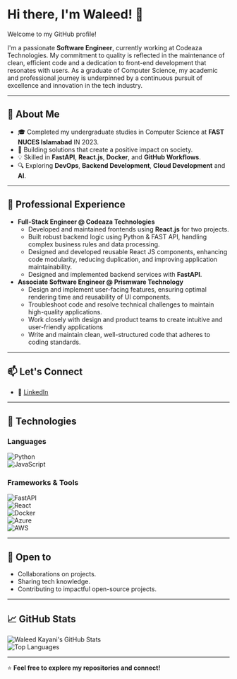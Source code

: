 
<!--
**WaleedK2000/waleedk2000** is a ✨ _special_ ✨ repository because its `README.md` (this file) appears on your GitHub profile.

Here are some ideas to get you started:

- 🔭 I’m currently working on ...
- 🌱 I’m currently learning ...
- 👯 I’m looking to collaborate on ...
- 🤔 I’m looking for help with ...
- 💬 Ask me about ...
- 📫 How to reach me: ...
- 😄 Pronouns: ...
- ⚡ Fun fact: ...
-->


# Hi there, I'm Waleed! 👋  

Welcome to my GitHub profile!

I'm a passionate **Software Engineer**, currently working at Codeaza Technologies. My commitment to quality is reflected in the maintenance of clean, efficient code and a dedication to front-end development that resonates with users. As a graduate of Computer Science, my academic and professional journey is underpinned by a continuous pursuit of excellence and innovation in the tech industry.

---

## 🌟 About Me  

- 🎓  Completed my undergraduate studies in Computer Science at **FAST NUCES Islamabad** IN 2023. 
- 🚀 Building solutions that create a positive impact on society. 
- 💡 Skilled in **FastAPI**, **React.js**, **Docker**, and **GitHub Workflows**.  
- 🔍 Exploring **DevOps**, **Backend Development**, **Cloud Development** and **AI**.  

---



## 💼 Professional Experience  

- **Full-Stack Engineer @ Codeaza Technologies**  
  - Developed and maintained frontends using **React.js** for two projects.
  - Built robust backend logic using Python & FAST API, handling complex business rules and data processing.
  - Designed and developed reusable React JS components, enhancing code modularity, reducing duplication, and improving application maintainability.
  - Designed and implemented backend services with **FastAPI**.  
- **Associate Software Engineer @ Prismware Technology**  
  - Design and implement user-facing features, ensuring optimal rendering time and reusability of UI components.
  - Troubleshoot code and resolve technical challenges to maintain high-quality applications.
  - Work closely with design and product teams to create intuitive and user-friendly applications
  - Write and maintain clean, well-structured code that adheres to coding standards.

---

## 📫 Let's Connect  

- 💼 [LinkedIn](https://www.linkedin.com/in/waleed-kayani/)
<!--
- 🐦 [Twitter](https://twitter.com/) (Create a Twitter profile to share tech insights and updates!)  
- 📝 [Dev.to](https://dev.to/) (Start sharing articles about your projects and experiences!)  
- 🌐 [Portfolio Website](#) (Consider creating a personal website to showcase your work!)  
-->
---

## 🚀 Technologies  

### Languages  
![Python](https://img.shields.io/badge/-Python-blue?logo=python&logoColor=white)  
![JavaScript](https://img.shields.io/badge/-JavaScript-yellow?logo=javascript&logoColor=black)  

### Frameworks & Tools  
![FastAPI](https://img.shields.io/badge/-FastAPI-teal?logo=fastapi&logoColor=white)  
![React](https://img.shields.io/badge/-React-blue?logo=react&logoColor=white)  
![Docker](https://img.shields.io/badge/-Docker-blue?logo=docker&logoColor=white)  
![Azure](https://img.shields.io/badge/-Azure-blue?logo=microsoft-azure&logoColor=white)  
![AWS](https://img.shields.io/badge/-AWS-orange?logo=amazon-aws&logoColor=white)  

---

## 🌱 Open to  

- Collaborations on projects.  
- Sharing tech knowledge.  
- Contributing to impactful open-source projects.  

---

## 📈 GitHub Stats  

![Waleed Kayani's GitHub Stats](https://github-readme-stats.vercel.app/api?username=Waleed-Kayani&show_icons=true&theme=radical)  
![Top Languages](https://github-readme-stats.vercel.app/api/top-langs/?username=Waleed-Kayani&layout=compact&theme=radical)  

---

⭐ **Feel free to explore my repositories and connect!**  
